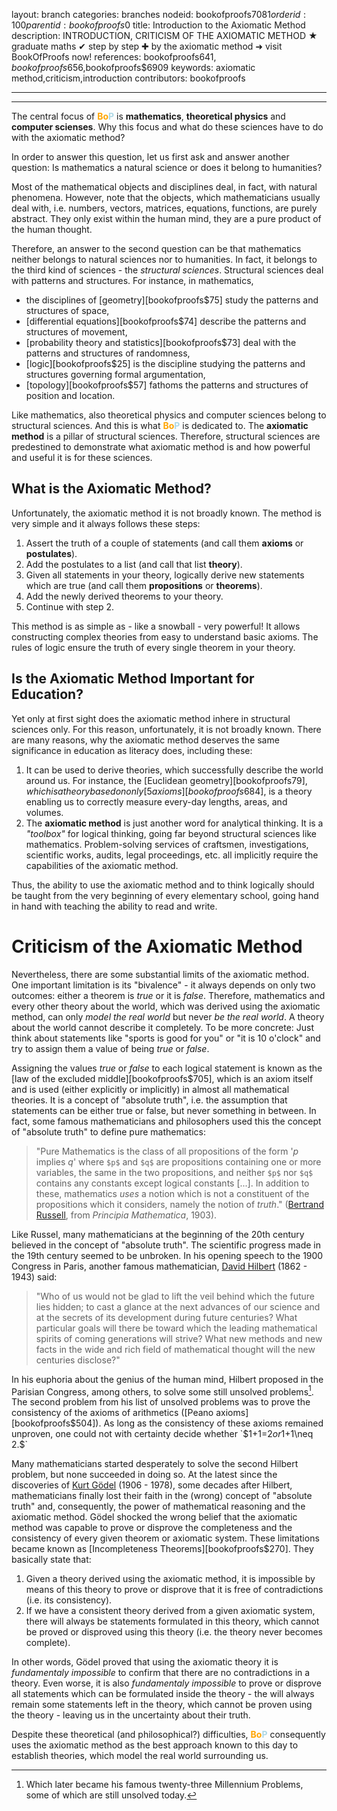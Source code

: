 layout: branch
categories: branches
nodeid: bookofproofs$7081
orderid: 100
parentid: bookofproofs$0
title: Introduction to the Axiomatic Method
description: INTRODUCTION, CRITICISM OF THE AXIOMATIC METHOD &#9733; graduate maths &#10004; step by step &#10010; by the axiomatic method &#10140; visit BookOfProofs now!
references: bookofproofs$641,bookofproofs$656,bookofproofs$6909
keywords: axiomatic method,criticism,introduction
contributors: bookofproofs


---


---

The central focus of <strong><span style='color:orange'>Bo</span><span style='color:lightblue'>P</span></strong> is **mathematics**, **theoretical physics** and **computer scienses**. Why this focus and what do these sciences have to do with the axiomatic method?

In order to answer this question, let us first ask and answer another question: Is mathematics a natural science or does it belong to humanities?

Most of the mathematical objects and disciplines deal, in fact, with natural phenomena. However, note that the objects, which mathematicians usually deal with, i.e. numbers, vectors, matrices, equations, functions, are purely abstract. They only exist within the human mind, they are a pure product of the human thought.

Therefore, an answer to the second question can be that mathematics neither belongs to natural sciences nor to humanities. In fact, it belongs to the third kind of sciences - the _structural sciences_. Structural sciences deal with patterns and structures. For instance, in mathematics,

* the disciplines of [geometry][bookofproofs$75] study the patterns and structures of space,
* [differential equations][bookofproofs$74] describe the patterns and structures of movement,
* [probability theory and statistics][bookofproofs$73] deal with the patterns and structures of randomness,
* [logic][bookofproofs$25] is the discipline studying the patterns and structures governing formal argumentation,
* [topology][bookofproofs$57] fathoms the patterns and structures of position and location.

Like mathematics, also theoretical physics and computer sciences belong to structural sciences. And this is what <strong><span style='color:orange'>Bo</span><span style='color:lightblue'>P</span></strong> is dedicated to. The **axiomatic method** is a pillar of structural sciences. Therefore, structural sciences are predestined to demonstrate what axiomatic method is and how powerful and useful it is for these sciences.

## What is the Axiomatic Method?

Unfortunately, the axiomatic method it is not broadly known. The method is very simple and it always follows these steps:

1. Assert the truth of a couple of statements (and call them **axioms** or **postulates**). 
1. Add the postulates to a list (and call that list **theory**). 
1. Given all statements in your theory, logically derive new statements which are true (and call them **propositions** or **theorems**). 
1. Add the newly derived theorems to your theory. 
1. Continue with step 2. 

This method is as simple as - like a snowball - very powerful! It allows constructing complex theories from easy to understand basic axioms. The rules of logic ensure the truth of every single theorem in your theory.

## Is the Axiomatic Method Important for Education?

Yet only at first sight does the axiomatic method inhere in structural sciences only. For this reason, unfortunately, it is not broadly known. There are many reasons, why the axiomatic method deserves the same significance in education as literacy does, including these:

1. It can be used to derive theories, which successfully describe the world around us. For instance, the [Euclidean geometry][bookofproofs$79], which is a theory based on only  [5 axioms][bookofproofs$684], is a theory enabling us to correctly measure every-day lengths, areas, and volumes.
1. The **axiomatic method** is just another word for analytical thinking. It is a _"toolbox"_ for logical thinking, going far beyond structural sciences like mathematics. Problem-solving services of craftsmen, investigations, scientific works, audits, legal proceedings, etc. all implicitly require the capabilities of the axiomatic method.

Thus, the ability to use the axiomatic method and to think logically should be taught from the very beginning of every elementary school, going hand in hand with teaching the ability to read and write.

# Criticism of the Axiomatic Method

Nevertheless, there are some substantial limits of the axiomatic method. One important limitation is its "bivalence" - it always depends on only two outcomes: either a theorem is _true_ or it is _false_. Therefore, mathematics and every other theory about the world, which was derived using the axiomatic method, can only _model the real world_ but never _be the real world_. A theory about the world cannot describe it completely. To be more concrete: Just think about statements like "sports is good for you" or "it is 10 o'clock" and try to assign them a value of being _true_ or _false_.

Assigning the values _true_ or _false_ to each logical statement is known as the [law of the excluded middle][bookofproofs$705], which is an axiom itself and is used (either explicitly or implicitly) in almost all mathematical theories. It is a concept of "absolute truth", i.e. the assumption that statements can be either true or false, but never something in between. In fact, some famous mathematicians and philosophers used this the concept of "absolute truth" to define pure mathematics: 

> "Pure Mathematics is the class of all propositions of the form '$p\text{ implies }q$' where `$p$` and `$q$` are propositions containing one or more variables, the same in the two propositions, and neither `$p$` nor `$q$` contains any constants except logical constants [...]. In addition to these, mathematics _uses_ a notion which is not a constituent of the propositions which it considers, namely the notion of _truth_." (<a href="https://mathshistory.st-andrews.ac.uk/Biographies/Russell/">Bertrand Russell</a>, from _Principia Mathematica_, 1903).

Like Russel, many mathematicians at the beginning of the 20th century believed in the concept of "absolute truth". The scientific progress made in the 19th century seemed to be unbroken. In his opening speech to the 1900 Congress in Paris, another famous mathematician, <a href="https://mathshistory.st-andrews.ac.uk/Biographies/Hilbert/">David Hilbert</a> (1862 - 1943) said: 

 
> "Who of us would not be glad to lift the veil behind which the future lies hidden; to cast a glance at the next advances of our science and at the secrets of its development during future centuries? What particular goals will there be toward which the leading mathematical spirits of coming generations will strive? What new methods and new facts in the wide and rich field of mathematical thought will the new centuries disclose?"

In his euphoria about the genius of the human mind, Hilbert proposed in the Parisian Congress, among others, to solve some still unsolved problems[^1]. The second problem from his list of unsolved problems was to prove the consistency of the axioms of arithmetics ([Peano axioms][bookofproofs$504]). As long as the consistency of these axioms remained unproven, one could not with certainty decide whether `$1+1=2$` or `$1+1\neq 2.$` 

Many mathematicians started desperately to solve the second Hilbert problem, but none succeeded in doing so.  At the latest since the discoveries of <a href="https://mathshistory.st-andrews.ac.uk/Biographies/Godel/">Kurt Gödel</a> (1906 - 1978), some decades after Hilbert, mathematicians finally lost their faith in the (wrong) concept of "absolute truth" and, consequently, the power of mathematical reasoning and the axiomatic method. Gödel shocked the wrong belief that the axiomatic method was capable to prove or disprove the completeness and the consistency of every given theorem or axiomatic system. These limitations became known as [Incompleteness Theorems][bookofproofs$270]. They basically state that:

1. Given a theory derived using the axiomatic method, it is impossible by means of this theory to prove or disprove that it is free of contradictions (i.e. its consistency).
1. If we have a consistent theory derived from a given axiomatic system, there will always be statements formulated in this theory, which cannot be proved or disproved using this theory (i.e. the theory never becomes complete).

In other words, Gödel proved that using the axiomatic theory it is _fundamentaly impossible_ to confirm that there are no contradictions in a theory. Even worse, it is also _fundamentaly impossible_ to prove or disprove all statements which can be formulated inside the theory - the will always remain some statements left in the theory, which cannot be proven using the theory - leaving us in the uncertainty about their truth.

Despite these theoretical (and philosophical?) difficulties,  <strong><span style='color:orange'>Bo</span><span style='color:lightblue'>P</span></strong> consequently uses the axiomatic method as the best approach known to this day to establish theories, which model the real world surrounding us.

[^1]: Which later became his famous twenty-three Millennium Problems, some of which are still unsolved today.
